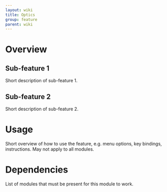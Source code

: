 ```yaml
---
layout: wiki
title: Optics
group: feature
parent: wiki
---
```


# Overview

## Sub-feature 1
Short description of sub-feature 1.

## Sub-feature 2
Short description of sub-feature 2.


# Usage

Short overview of how to use the feature, e.g. menu options, key bindings, 
instructions. May not apply to all modules.


# Dependencies

List of modules that must be present for this module to work.
